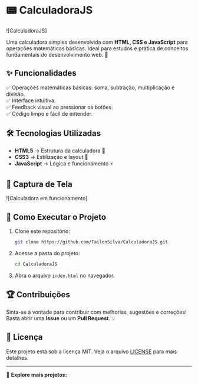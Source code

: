 # 📟 CalculadoraJS

![CalculadoraJS]

Uma calculadora simples desenvolvida com **HTML, CSS e JavaScript** para operações matemáticas básicas. Ideal para estudos e prática de conceitos fundamentais do desenvolvimento web. 🚀

## ✨ Funcionalidades

✅ Operações matemáticas básicas: soma, subtração, multiplicação e divisão.  
✅ Interface intuitiva.  
✅ Feedback visual ao pressionar os botões.  
✅ Código limpo e fácil de entender.

## 🛠 Tecnologias Utilizadas

- **HTML5** → Estrutura da calculadora 📄
- **CSS3** → Estilização e layout 🎨
- **JavaScript** → Lógica e funcionamento ⚡

## 📸 Captura de Tela

![Calculadora em funcionamento]

## 🚀 Como Executar o Projeto

1. Clone este repositório:
   ```bash
   git clone https://github.com/TailonSilva/CalculadoraJS.git
   ```
2. Acesse a pasta do projeto:
   ```bash
   cd CalculadoraJS
   ```
3. Abra o arquivo `index.html` no navegador.

## 🏆 Contribuições

Sinta-se à vontade para contribuir com melhorias, sugestões e correções! Basta abrir uma **Issue** ou um **Pull Request**. 💡

## 📜 Licença

Este projeto está sob a licença MIT. Veja o arquivo [LICENSE](LICENSE) para mais detalhes.

---
📌 **Explore mais projetos:** 

